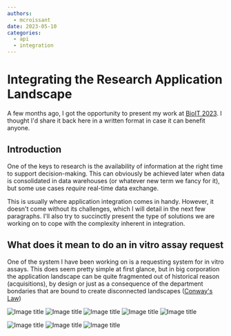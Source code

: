 ```yaml
---
authors: 
  - mcroissant
date: 2023-05-10
categories:
  - api
  - integration
---
```


# Integrating the Research Application Landscape

A few months ago, I got the opportunity to present my work at [BioIT 2023](https://www.bio-itworldexpo.com/). I thought I'd share it back here in a written format in case it can benefit anyone.

## Introduction

One of the keys to research is the availability of information at the right time to support decision-making. This can obviously be achieved later when data is consolidated in data warehouses (or whatever new term we fancy for it), but some use cases *require* real-time data exchange.

This is usually where application integration comes in handy. However, it doesn't come without its challenges, which I will detail in the next few paragraphs. I'll also try to succinctly present the type of solutions we are working on to cope with the complexity inherent in integration.

## What does it mean to do an in vitro assay request

One of the system I have been working on is a requesting system for in vitro assays. This does seem pretty simple at first glance, but in big corporation the application landscape can be quite fragmented out of historical reason (acquisitions), by design or just as a consequence of the department bondaries that are bound to create disconnected landscapes ([Conway's Law](https://en.wikipedia.org/wiki/Conway%27s_law))



![Image title](../images/integration-001.png)
![Image title](../images/integration-002.png)
![Image title](../images/integration-003.jpeg)
![Image title](../images/integration-004.png)
![Image title](../images/integration-005.png)

![Image title](../images/integration-006.png)
![Image title](../images/integration-007.png)
![Image title](../images/integration-008.png)



